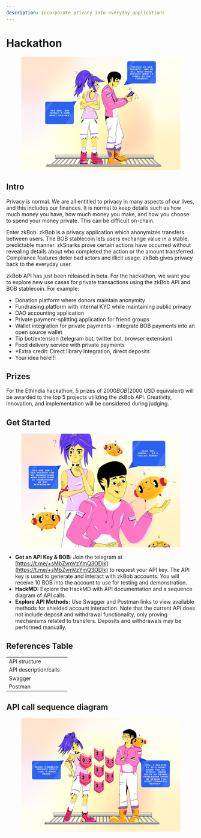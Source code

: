 ```yaml
---
description: Incorporate privacy into everyday applications
---
```


# Hackathon

<figure><img src="../.gitbook/assets/bob-privacy.png" alt=""><figcaption></figcaption></figure>

## Intro

Privacy is normal. We are all entitled to privacy in many aspects of our lives, and this includes our finances. It is normal to keep details such as how much money you have, how much money you make, and how you choose to spend your money private. This can be difficult on-chain.

Enter zkBob. zkBob is a privacy application which anonymizes transfers between users. The BOB stablecoin lets users exchange value in a stable, predictable manner. zkSnarks prove certain actions have occurred without revealing details about who completed the action or the amount transferred. Compliance features deter bad actors and illicit usage. zkBob gives privacy back to the everyday user.

zkBob API has just been released in beta. For the hackathon, we want you to explore new use cases for private transactions using the zkBob API and BOB stablecoin. For example:

* Donation platform where donors maintain anonymity
* Fundraising platform with internal KYC while maintaining public privacy
* DAO accounting application
* Private payment-splitting application for friend groups
* Wallet integration for private payments - integrate BOB payments into an open source wallet
* Tip bot/extension (telegram bot, twitter bot, browser extension)
* Food delivery service with private payments
* \*Extra credit: Direct library integration, direct deposits
* Your idea here!!!

## Prizes

For the EthIndia hackathon, 5 prizes of $2000 BOB ($2000 USD equivalent) will be awarded to the top 5 projects utilizing the zkBob API. Creativity, innovation, and implementation will be considered during judging.

## Get Started

<figure><img src="../.gitbook/assets/2.png" alt=""><figcaption></figcaption></figure>

* **Get an API Key & BOB:** Join the telegram at [https://t.me/+sMbZvmVzYmQ3ODlk](https://t.me/+sMbZvmVzYmQ3ODlk) to request your API key. The API key is used to generate and interact with zkBob accounts. You will receive 10 BOB into the account to use for testing and demonstration.
* **HackMD:** Explore the HackMD with API documentation and a sequence diagram of API calls.
* **Explore API Methods:** Use Swagger and Postman links to view available methods for shielded account interaction. Note that the current API does not include deposit and withdrawal functionality, only proving mechanisms related to transfers. Deposits and withdrawals may be performed manually.

## References Table

|                       |   |
| --------------------- | - |
| API structure         |   |
| API description/calls |   |
| Swagger               |   |
| Postman               |   |

## API call sequence diagram



<figure><img src="../.gitbook/assets/zkBob-3.png" alt=""><figcaption></figcaption></figure>



